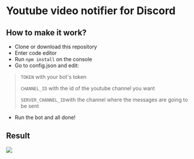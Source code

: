 # Youtube video notifier for Discord

## How to make it work?

- Clone or download this repository
- Enter code editor
- Run `npm install` on the console
- Go to config.json and edit:
> `TOKEN` with your bot's token
> 
> `CHANNEL_ID` with the id of the youtube channel you want
> 
> `SERVER_CHANNEL_ID`with the channel where the messages are going to be sent
- Run the bot and all done!

## Result

![](https://cdn.discordapp.com/attachments/773221397928869888/825114748759834703/unknown.png)
